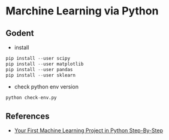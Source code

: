# Marchine Learning via Python

## Godent
* install
```python
pip install --user scipy
pip install --user matplotlib
pip install --user pandas
pip install --user sklearn
```
* check python env version
```python
python check-env.py
```

## References
* [Your First Machine Learning Project in Python Step-By-Step](http://machinelearningmastery.com/machine-learning-in-python-step-by-step/)
